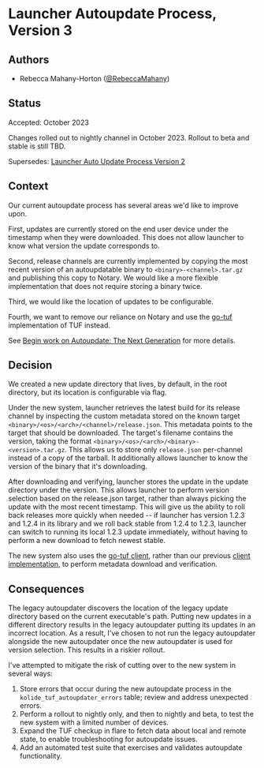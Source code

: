 # Launcher Autoupdate Process, Version 3

## Authors

- Rebecca Mahany-Horton ([@RebeccaMahany](https://github.com/RebeccaMahany))

## Status

Accepted: October 2023

Changes rolled out to nightly channel in October 2023. Rollout to beta and
stable is still TBD.

Supersedes: [Launcher Auto Update Process Version 2](2019-09-05_autoupdate_v2.md)

## Context

Our current autoupdate process has several areas we'd like to improve upon.

First, updates are currently stored on the end user device under the timestamp
when they were downloaded. This does not allow launcher to know what version
the update corresponds to.

Second, release channels are currently implemented by copying the most recent
version of an autoupdatable binary to `<binary>-<channel>.tar.gz` and publishing
this copy to Notary. We would like a more flexible implementation that does not
require storing a binary twice.

Third, we would like the location of updates to be configurable.

Fourth, we want to remove our reliance on Notary and use the [go-tuf](https://github.com/theupdateframework/go-tuf)
implementation of TUF instead.

See [Begin work on Autoupdate: The Next Generation](https://github.com/kolide/launcher/issues/954)
for more details.

## Decision

We created a new update directory that lives, by default, in the root
directory, but its location is configurable via flag.

Under the new system, launcher retrieves the latest build for its release
channel by inspecting the custom metadata stored on the known target
`<binary>/<os>/<arch>/<channel>/release.json`. This metadata points to the
target that should be downloaded. The target's filename contains the version,
taking the format `<binary>/<os>/<arch>/<binary>-<version>.tar.gz`. This allows
us to store only `release.json` per-channel instead of a copy of the tarball.
It additionally allows launcher to know the version of the binary that it's
downloading.

After downloading and verifying, launcher stores the update in the update
directory under the version. This allows launcher to perform version selection
based on the release.json target, rather than always picking the update with
the most recent timestamp. This will give us the ability to roll back releases
more quickly when needed -- if launcher has version 1.2.3 and 1.2.4 in its
library and we roll back stable from 1.2.4 to 1.2.3, launcher can switch to
running its local 1.2.3 update immediately, without having to perform a new
download to fetch newest stable.

The new system also uses the [go-tuf client](https://github.com/theupdateframework/go-tuf/tree/master/client),
rather than our previous [client implementation](https://github.com/kolide/updater),
to perform metadata download and verification.

## Consequences

The legacy autoupdater discovers the location of the legacy update directory
based on the current executable's path. Putting new updates in a different
directory results in the legacy autoupdater putting its updates in an incorrect
location. As a result, I've chosen to not run the legacy autoupdater alongside
the new autoupdater once the new autoupdater is used for version selection.
This results in a riskier rollout.

I've attempted to mitigate the risk of cutting over to the new system in
several ways:

1. Store errors that occur during the new autoupdate process in the
`kolide_tuf_autoupdater_errors` table; review and address unexpected errors.
1. Perform a rollout to nightly only, and then to nightly and beta, to test the
new system with a limited number of devices.
1. Expand the TUF checkup in flare to fetch data about local and remote state,
to enable troubleshooting for autoupdate issues.
1. Add an automated test suite that exercises and validates autoupdate
functionality.
